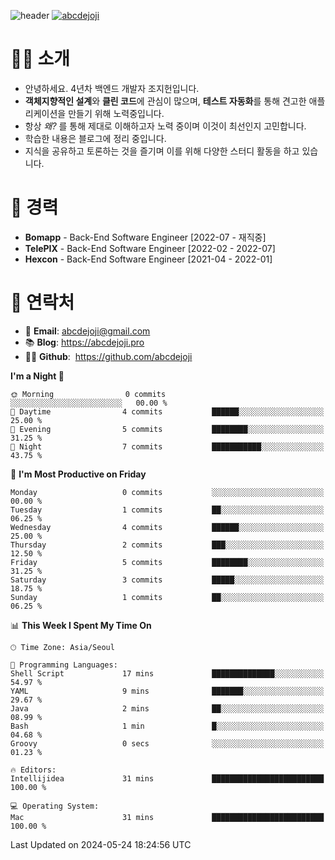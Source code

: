 ![header](https://capsule-render.vercel.app/api?type=transparent&fontColor=6b32af&height=200&text=Backend%20Developer&fontSize=60)
[![abcdejoji](https://github-readme-stats.vercel.app/api?username=abcdejoji&show_icons=true&theme=midnight-purple&locale=en)](https://github.com/abcdejoji)

# 🙇‍♂️ 소개

- 안녕하세요. 4년차 백엔드 개발자 조지헌입니다.
- **객체지향적인 설계**와 **클린 코드**에 관심이 많으며, **테스트 자동화**를 통해 견고한 애플리케이션을 만들기 위해 노력중입니다.
- 항상 _왜?_ 를 통해 제대로 이해하고자 노력 중이며 이것이 최선인지 고민합니다.
- 학습한 내용은 블로그에 정리 중입니다.
- 지식을 공유하고 토론하는 것을 즐기며 이를 위해 다양한 스터디 활동을 하고 있습니다.

# 💼 경력

- **Bomapp** - Back-End Software Engineer \[2022-07 - 재직중]
- **TelePIX** - Back-End Software Engineer \[2022-02 - 2022-07]
- **Hexcon** - Back-End Software Engineer \[2021-04 - 2022-01]

# 🤝 연락처

- 📧 **Email**: abcdejoji@gmail.com
- 📚 **Blog**: https://abcdejoji.pro
- 👨‍💻 **Github**:  https://github.com/abcdejoji

<!--START_SECTION:waka-->
**I'm a Night 🦉** 

```text
🌞 Morning                0 commits           ░░░░░░░░░░░░░░░░░░░░░░░░░   00.00 % 
🌆 Daytime                4 commits           ██████░░░░░░░░░░░░░░░░░░░   25.00 % 
🌃 Evening                5 commits           ████████░░░░░░░░░░░░░░░░░   31.25 % 
🌙 Night                  7 commits           ███████████░░░░░░░░░░░░░░   43.75 % 
```
📅 **I'm Most Productive on Friday** 

```text
Monday                   0 commits           ░░░░░░░░░░░░░░░░░░░░░░░░░   00.00 % 
Tuesday                  1 commits           ██░░░░░░░░░░░░░░░░░░░░░░░   06.25 % 
Wednesday                4 commits           ██████░░░░░░░░░░░░░░░░░░░   25.00 % 
Thursday                 2 commits           ███░░░░░░░░░░░░░░░░░░░░░░   12.50 % 
Friday                   5 commits           ████████░░░░░░░░░░░░░░░░░   31.25 % 
Saturday                 3 commits           █████░░░░░░░░░░░░░░░░░░░░   18.75 % 
Sunday                   1 commits           ██░░░░░░░░░░░░░░░░░░░░░░░   06.25 % 
```


📊 **This Week I Spent My Time On** 

```text
🕑︎ Time Zone: Asia/Seoul

💬 Programming Languages: 
Shell Script             17 mins             ██████████████░░░░░░░░░░░   54.97 % 
YAML                     9 mins              ███████░░░░░░░░░░░░░░░░░░   29.67 % 
Java                     2 mins              ██░░░░░░░░░░░░░░░░░░░░░░░   08.99 % 
Bash                     1 min               █░░░░░░░░░░░░░░░░░░░░░░░░   04.68 % 
Groovy                   0 secs              ░░░░░░░░░░░░░░░░░░░░░░░░░   01.23 % 

🔥 Editors: 
Intellijidea             31 mins             █████████████████████████   100.00 % 

💻 Operating System: 
Mac                      31 mins             █████████████████████████   100.00 % 
```


 Last Updated on 2024-05-24 18:24:56 UTC
<!--END_SECTION:waka-->
